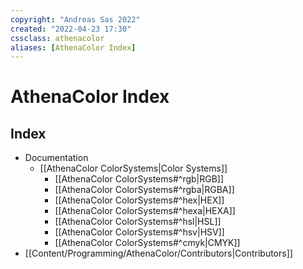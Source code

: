 ```yaml
---
copyright: "Andreas Sas 2022"
created: "2022-04-23 17:30"
cssclass: athenacolor
aliases: [AthenaColor Index]
---
```

# AthenaColor Index
## Index
- Documentation
    - [[AthenaColor ColorSystems|Color Systems]]
        - [[AthenaColor ColorSystems#^rgb|RGB]]
        - [[AthenaColor ColorSystems#^rgba|RGBA]]
        - [[AthenaColor ColorSystems#^hex|HEX]]
        - [[AthenaColor ColorSystems#^hexa|HEXA]]
        - [[AthenaColor ColorSystems#^hsl|HSL]]
        - [[AthenaColor ColorSystems#^hsv|HSV]]
        - [[AthenaColor ColorSystems#^cmyk|CMYK]]
- [[Content/Programming/AthenaColor/Contributors|Contributors]]
